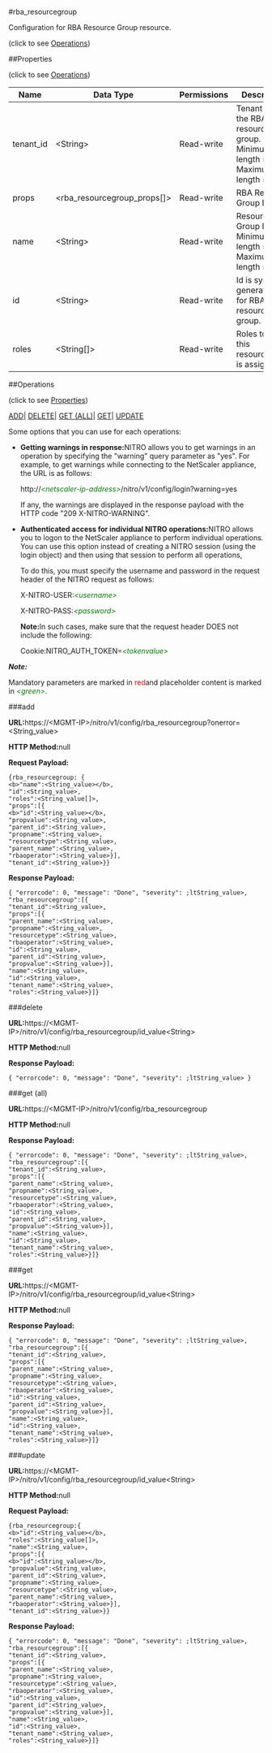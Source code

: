 #rba_resourcegroup



Configuration for RBA Resource Group resource.

<span>(click to see [Operations](#operations))</span>



##Properties 

<span>(click to see [Operations](#operations))</span>





<table><thead><tr><th>Name</th><th>Data Type</th><th>Permissions</th><th>Description</th></tr></thead><tbody><tr><td>tenant_id</td><td>&lt;String></td><td>Read-write</td><td>Tenant Id of the RBA resource group.<br>Minimum length = 1<br>Maximum length = 128</td></tr><tr><td>props</td><td>&lt;rba_resourcegroup_props[]></td><td>Read-write</td><td>RBA Resource Group Props.</td></tr><tr><td>name</td><td>&lt;String></td><td>Read-write</td><td>Resource Group Name.<br>Minimum length = 1<br>Maximum length = 128</td></tr><tr><td>id</td><td>&lt;String></td><td>Read-write</td><td>Id is system generated key for RBA resource group.</td></tr><tr><td>roles</td><td>&lt;String[]></td><td>Read-write</td><td>Roles to which this resourcegroup is assigned.</td></tr></tbody></table>

##Operations 

<span>(click to see [Properties](#properties))</span>





[ADD](#all)| [DELETE](#delete)| [GET (ALL)](#get-all)| [GET](#get)| [UPDATE](#update)





Some options that you can use for each operations:

<ul><li><p><b>Getting warnings in response:</b>NITRO allows you to get warnings in an operation by specifying the "warning" query parameter as "yes". For example, to get warnings while connecting to the NetScaler appliance, the URL is as follows:</p><p>http://<span style="color:green;font-style:italic;">&lt;netscaler-ip-address&gt;</span>/nitro/v1/config/login?warning=yes</p><p>If any, the warnings are displayed in the response payload with the HTTP code "209 X-NITRO-WARNING".</p></li><li><p><b>Authenticated access for individual NITRO operations:</b>NITRO allows you to logon to the NetScaler appliance to perform individual operations. You can use this option instead of creating a NITRO session (using the login object) and then using that session to perform all operations,</p><p>To do this, you must specify the username and password in the request header of the NITRO request as follows:</p><p>X-NITRO-USER:<span style="color:green;font-style:italic;">&lt;username&gt;</span></p><p>X-NITRO-PASS:<span style="color:green;font-style:italic;">&lt;password&gt;</span></p><p><b>Note:</b>In such cases, make sure that the request header DOES not include the following:</p><p>Cookie:NITRO_AUTH_TOKEN=<span style="color:green;font-style:italic;">&lt;tokenvalue&gt;</span></p></li></ul>







***Note:*** 

Mandatory parameters are marked in <span style="color:#FF0000;">red</span>and placeholder content is marked in <span style="color:green;font-style:italic">&lt;green&gt;</span>.



###add







<b>URL:</b>https://&lt;MGMT-IP&gt;/nitro/v1/config/rba_resourcegroup?onerror=&lt;String_value&gt;

<b>HTTP Method:</b>null

<b>Request Payload: </b>
```
{rba_resourcegroup: {
<b>"name":<String_value></b>,
"id":<String_value>,
"roles":<String_value[]>,
"props":[{
<b>"id":<String_value></b>,
"propvalue":<String_value>,
"parent_id":<String_value>,
"propname":<String_value>,
"resourcetype":<String_value>,
"parent_name":<String_value>,
"rbaoperator":<String_value>}],
"tenant_id":<String_value>}}
```

<b>Response Payload: </b>
```
{ "errorcode": 0, "message": "Done", "severity": ;ltString_value>, "rba_resourcegroup":[{
"tenant_id":<String_value>,
"props":[{
"parent_name":<String_value>,
"propname":<String_value>,
"resourcetype":<String_value>,
"rbaoperator":<String_value>,
"id":<String_value>,
"parent_id":<String_value>,
"propvalue":<String_value>}],
"name":<String_value>,
"id":<String_value>,
"tenant_name":<String_value>,
"roles":<String_value>}]}
```







###delete







<b>URL:</b>https://&lt;MGMT-IP&gt;/nitro/v1/config/rba_resourcegroup/id_value&lt;String&gt;

<b>HTTP Method:</b>null

<b>Response Payload: </b>
```
{ "errorcode": 0, "message": "Done", "severity": ;ltString_value> }
```







###get (all)







<b>URL:</b>https://&lt;MGMT-IP&gt;/nitro/v1/config/rba_resourcegroup

<b>HTTP Method:</b>null

<b>Response Payload: </b>
```
{ "errorcode": 0, "message": "Done", "severity": ;ltString_value>, "rba_resourcegroup":[{
"tenant_id":<String_value>,
"props":[{
"parent_name":<String_value>,
"propname":<String_value>,
"resourcetype":<String_value>,
"rbaoperator":<String_value>,
"id":<String_value>,
"parent_id":<String_value>,
"propvalue":<String_value>}],
"name":<String_value>,
"id":<String_value>,
"tenant_name":<String_value>,
"roles":<String_value>}]}
```







###get







<b>URL:</b>https://&lt;MGMT-IP&gt;/nitro/v1/config/rba_resourcegroup/id_value&lt;String&gt;

<b>HTTP Method:</b>null

<b>Response Payload: </b>
```
{ "errorcode": 0, "message": "Done", "severity": ;ltString_value>, "rba_resourcegroup":[{
"tenant_id":<String_value>,
"props":[{
"parent_name":<String_value>,
"propname":<String_value>,
"resourcetype":<String_value>,
"rbaoperator":<String_value>,
"id":<String_value>,
"parent_id":<String_value>,
"propvalue":<String_value>}],
"name":<String_value>,
"id":<String_value>,
"tenant_name":<String_value>,
"roles":<String_value>}]}
```







###update







<b>URL:</b>https://&lt;MGMT-IP&gt;/nitro/v1/config/rba_resourcegroup/id_value&lt;String&gt;

<b>HTTP Method:</b>null

<b>Request Payload: </b>
```
{rba_resourcegroup:{
<b>"id":<String_value></b>,
"roles":<String_value[]>,
"name":<String_value>,
"props":[{
<b>"id":<String_value></b>,
"propvalue":<String_value>,
"parent_id":<String_value>,
"propname":<String_value>,
"resourcetype":<String_value>,
"parent_name":<String_value>,
"rbaoperator":<String_value>}],
"tenant_id":<String_value>}}
```

<b>Response Payload: </b>
```
{ "errorcode": 0, "message": "Done", "severity": ;ltString_value>, "rba_resourcegroup":[{
"tenant_id":<String_value>,
"props":[{
"parent_name":<String_value>,
"propname":<String_value>,
"resourcetype":<String_value>,
"rbaoperator":<String_value>,
"id":<String_value>,
"parent_id":<String_value>,
"propvalue":<String_value>}],
"name":<String_value>,
"id":<String_value>,
"tenant_name":<String_value>,
"roles":<String_value>}]}
```







